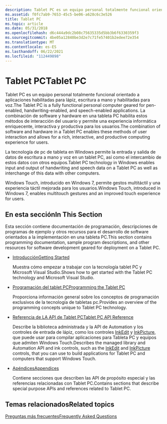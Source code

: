 ```yaml
---
description: Tablet PC es un equipo personal totalmente funcional orientado a aplicaciones habilitadas para lápiz, escritura a mano y habilitadas para voz.
ms.assetid: f0fc7ab9-7653-45c5-be06-a628c6c3e526
title: Tablet PC
ms.topic: article
ms.date: 05/31/2018
ms.openlocfilehash: d6c444a9dc2b08c75635335d5bb3b6f6330359f3
ms.sourcegitcommit: 4be05a12840be3d2e7c71fe57401b2edee72e354
ms.translationtype: MT
ms.contentlocale: es-ES
ms.lasthandoff: 06/22/2021
ms.locfileid: "112449898"
---
```

# <a name="tablet-pc"></a><span data-ttu-id="5740d-103">Tablet PC</span><span class="sxs-lookup"><span data-stu-id="5740d-103">Tablet PC</span></span>

<span data-ttu-id="5740d-104">Tablet PC es un equipo personal totalmente funcional orientado a aplicaciones habilitadas para lápiz, escritura a mano y habilitadas para voz.</span><span class="sxs-lookup"><span data-stu-id="5740d-104">The Tablet PC is a fully functional personal computer geared for pen-enabled, handwriting-enabled, and speech-enabled applications.</span></span> <span data-ttu-id="5740d-105">La combinación de software y hardware en una tableta PC habilita estos métodos de interacción del usuario y permite una experiencia informática enriquecente, interactiva y productiva para los usuarios.</span><span class="sxs-lookup"><span data-stu-id="5740d-105">The combination of software and hardware in a Tablet PC enables these methods of user interaction and allows for a rich, interactive, and productive computing experience for users.</span></span>

<span data-ttu-id="5740d-106">La tecnología de pc de tableta en Windows permite la entrada y salida de datos de escritura a mano y voz en un tablet PC, así como el intercambio de estos datos con otros equipos.</span><span class="sxs-lookup"><span data-stu-id="5740d-106">Tablet PC technology in Windows enables input and output of handwriting and speech data on a Tablet PC as well as interchange of this data with other computers.</span></span>

<span data-ttu-id="5740d-107">Windows Touch, introducido en Windows 7, permite gestos multitáctil y una experiencia táctil mejorada para los usuarios.</span><span class="sxs-lookup"><span data-stu-id="5740d-107">Windows Touch, introduced in Windows 7, enables multitouch gestures and an improved touch experience for users.</span></span>

## <a name="in-this-section"></a><span data-ttu-id="5740d-108">En esta sección</span><span class="sxs-lookup"><span data-stu-id="5740d-108">In This Section</span></span>

<span data-ttu-id="5740d-109">Esta sección contiene documentación de programación, descripciones de programas de ejemplo y otros recursos para el desarrollo de software orientados a la implementación en una tableta PC.</span><span class="sxs-lookup"><span data-stu-id="5740d-109">This section contains programming documentation, sample program descriptions, and other resources for software development geared for deployment on a Tablet PC.</span></span>

-   [<span data-ttu-id="5740d-110">Introducción</span><span class="sxs-lookup"><span data-stu-id="5740d-110">Getting Started</span></span>](getting-started.md)

    <span data-ttu-id="5740d-111">Muestra cómo empezar a trabajar con la tecnología tablet PC y Microsoft Visual Studio.</span><span class="sxs-lookup"><span data-stu-id="5740d-111">Shows how to get started with the Tablet PC technology and Microsoft Visual Studio.</span></span>

-   [<span data-ttu-id="5740d-112">Programación del tablet PC</span><span class="sxs-lookup"><span data-stu-id="5740d-112">Programming the Tablet PC</span></span>](programming-the-tablet-pc.md)

    <span data-ttu-id="5740d-113">Proporciona información general sobre los conceptos de programación exclusivos de la tecnología de tabletas pc.</span><span class="sxs-lookup"><span data-stu-id="5740d-113">Provides an overview of the programming concepts unique to Tablet PC technology.</span></span>

-   [<span data-ttu-id="5740d-114">Referencia de LA API de Tablet PC</span><span class="sxs-lookup"><span data-stu-id="5740d-114">Tablet PC API Reference</span></span>](tablet-pc-api-reference.md)

    <span data-ttu-id="5740d-115">Describe la biblioteca administrada y la API de Automation y los controles de entrada de lápiz, como los controles [InkEdit](inkedit-control-reference.md) y [InkPicture,](inkpicture-control-reference.md) que puede usar para compilar aplicaciones para Tableta PC y equipos que admiten Windows Touch.</span><span class="sxs-lookup"><span data-stu-id="5740d-115">Describes the managed library and Automation API and ink controls, such as the [InkEdit](inkedit-control-reference.md) and [InkPicture](inkpicture-control-reference.md) controls, that you can use to build applications for Tablet PC and computers that support Windows Touch.</span></span>

-   [<span data-ttu-id="5740d-116">Apéndices</span><span class="sxs-lookup"><span data-stu-id="5740d-116">Appendices</span></span>](appendices.md)

    <span data-ttu-id="5740d-117">Contiene secciones que describen las API de propósito especial y las referencias relacionadas con Tablet PC.</span><span class="sxs-lookup"><span data-stu-id="5740d-117">Contains sections that describe special purpose APIs and references related to Tablet PC.</span></span>

## <a name="related-topics"></a><span data-ttu-id="5740d-118">Temas relacionados</span><span class="sxs-lookup"><span data-stu-id="5740d-118">Related topics</span></span>

<dl> <dt>

[<span data-ttu-id="5740d-119">Preguntas más frecuentes</span><span class="sxs-lookup"><span data-stu-id="5740d-119">Frequently Asked Questions</span></span>](frequently-asked-questions.yml)
</dt> </dl>

 

 



